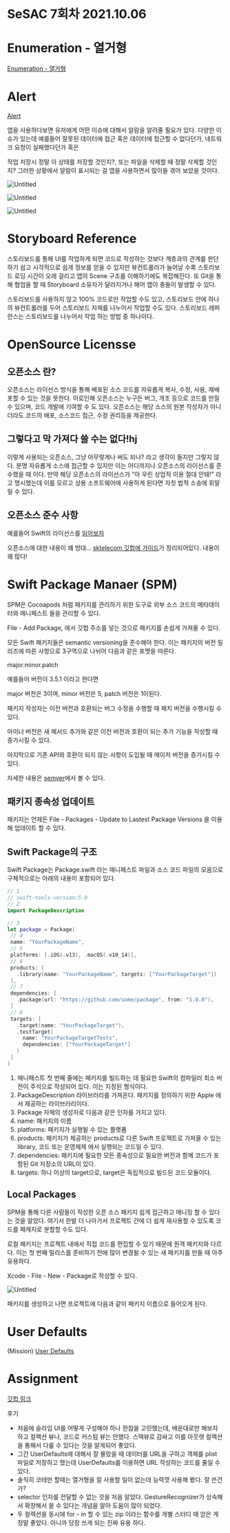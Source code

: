 # SeSAC 7회차 2021.10.06

# Enumeration - 열거형

[Enumeration - 열거형](SeSAC%207%E1%84%92%E1%85%AC%E1%84%8E%E1%85%A1%202021%2010%2006%2075ee4a27d64145bfaaeb4b58b5b3f7db/Enumeration%20-%20%E1%84%8B%E1%85%A7%E1%86%AF%E1%84%80%E1%85%A5%E1%84%92%E1%85%A7%E1%86%BC%2036137c3ac7db490e9a1ca2013427964d.md)

# Alert

[Alert](SeSAC%207%E1%84%92%E1%85%AC%E1%84%8E%E1%85%A1%202021%2010%2006%2075ee4a27d64145bfaaeb4b58b5b3f7db/Alert%201ed9895c8b074424bf440b3a8f21bb21.md)

앱을 사용하다보면 유저에게 어떤 이슈에 대해서 알람을 알려줄 필요가 있다. 다양한 이슈가 있는데 예를들어 잘못된 데이터에 접근 혹은 데이터에 접근할 수 없다던가, 네트워크 요청이 실패했다던가 혹은

작업 저장시 정말 이 상태를 저장할 것인지?, 또는 파일을 삭제할 때 정말 삭제할 것인지? 그러한 상황에서 알람이 표시되는 걸 앱을 사용하면서 많이들 겪어 보았을 것이다.

![Untitled](SeSAC%207%E1%84%92%E1%85%AC%E1%84%8E%E1%85%A1%202021%2010%2006%2075ee4a27d64145bfaaeb4b58b5b3f7db/Untitled.png)

![Untitled](SeSAC%207%E1%84%92%E1%85%AC%E1%84%8E%E1%85%A1%202021%2010%2006%2075ee4a27d64145bfaaeb4b58b5b3f7db/Untitled%201.png)

![Untitled](SeSAC%207%E1%84%92%E1%85%AC%E1%84%8E%E1%85%A1%202021%2010%2006%2075ee4a27d64145bfaaeb4b58b5b3f7db/Untitled%202.png)

# Storyboard Reference

스토리보드를 통해 UI를 작업하게 되면 코드로 작성하는 것보다 계층과의 관계를 판단하기 쉽고 시각적으로 쉽게 정보를 얻을 수 있지만 뷰컨트롤러가 늘어날 수록 스토리보드 로딩 시간이 오래 걸리고 앱의 Scene 구조를 이해하기에도 복잡해진다. 또 Git을 통해 협업을 할 때 Storyboard 소유자가 달라지거나 해어 앱이 충돌이 발생할 수 있다.

스토리보드를 사용하지 않고 100% 코드로만 작업할 수도 있고, 스토리보드 안에 하나의 뷰컨트롤러를 두어 스토리보드 자체를 나누어서 작업할 수도 있다. 스토리보드 레퍼런스는 스토리보드를 나누어서 작업 하는 방법 중 하나이다.

# OpenSource Licensse

## 오픈소스 란?

오픈소스는 라이선스 방식을 통해 배포된 소스 코드를 자유롭게 복사, 수정, 사용, 재배포할 수 있는 것을 뜻한다. 이로인해 오픈소스는 누구든 버그, 개조 등으로 코드를 만질 수 있으며, 코드 개발에 기여할 수 도 있다. 오픈소스는 해당 소스의 원본 작성자가 아니더라도 코드의 배포, 소스코드 접근, 수정 권리등을 제공한다.

## 그렇다고 막 가져다 쓸 수는 없다!hj

이렇게 사용되는 오픈소스, 그냥 아무렇게나 써도 되나? 라고 생각이 들지만 그렇지 않다. 분명 자유롭게 소스에 접근할 수 있지만 이는 어디까지나 오픈소스의 라이선스를 준수했을 때 이다. 만약 해당 오픈소스의 라이선스가 "아 우린 상업적 이용 절대 안돼!" 라고 명시했는데 이를 모르고 상용 소프트웨어에 사용하게 된다면 자칫 법적 소송에 휘말릴 수 있다.

## 오픈소스 준수 사항

예를들어 Swift의 라이선스를 [읽어보자](https://github.com/apple/swift/blob/main/LICENSE.txt)

오픈소스에 대한 내용이 꽤 방대... [sktelecom 깃헙에 가이드](https://sktelecom.github.io/guide/)가 정리되어있다. 내용이 꽤 많다!

# Swift Package Manaer (SPM)

SPM은 Cocoapods 처럼 패키지를 관리하기 위한 도구로 외부 소스 코드의 메타데이터와 매니페스트 들을 관리할 수 있다.

File - Add Package, 에서 깃헙 주소를 넣는 것으로 패키지를 손쉽게 가져올 수 있다.

모든 Swift 패키지들은 semantic versioning을 준수해야 한다. 이는 패키지의 버전 릴리즈에 따른 사항으로 3구역으로 나뉘어 다음과 같은 포멧을 따른다.

major.minor.patch

예를들어 버전이 3.5.1 이라고 한다면

major 버전은 3이며, minor 버전은 5, patch 버전은 1이된다.

패키지 작성자는 이전 버전과 호환되는 버그 수정을 수행할 때 패치 버전을 수행시킬 수 있다.

마이너 버전은 새 메서드 추가와 같은 이전 버전과 호환이 되는 추가 기능을 작성할 때 증가시킬 수 있다.

마지막으로 기존 API와 호환이 되지 않는 사항이 도입될 때 메이저 버전을 증가시킬 수 있다.

자세한 내용은 [semver](https://semver.org/lang/ko/)에서 볼 수 있다.

 

## 패키지 종속성 업데이트

패키지는 언제든 File - Packages - Update to Lastest  Package Versions 을 이용해 업데이트 할 수 있다.

## Swift Package의 구조

Swift Package는 Package.swift 라는 매니페스트 파일과 소스 코드 파일의 모음으로 구체적으로는 아래의 내용이 포함되어 있다.

```swift
// 1
// swift-tools-version:5.0
// 2
import PackageDescription

// 3
let package = Package(
 // 4
 name: "YourPackageName",
 // 5
 platforms: [.iOS(.v13), .macOS(.v10_14)],
 // 6
 products: [
   .library(name: "YourPackageName", targets: ["YourPackageTarget"])
 ],
 // 7
 dependencies: [
   .package(url: "https://github.com/some/package", from: "1.0.0"),
 ]
 // 8
 targets: [
   .target(name: "YourPackageTarget"),
   .testTarget(
     name: "YourPackageTargetTests", 
     dependencies: ["YourPackageTarget"]
   )
 ]
)
```

1. 매니패스트 첫 번째 줄에는 패키지를 빌드하는 데 필요한 Swift의 컴파일러 최소 버전이 주석으로 작성되어 있다. 이는 지정된 형식이다.
2. PackageDescription 라이브러리를 가져온다. 패키지를 정의하기 위한 Apple 에서 제공하는 라이브러리이다.
3. Package 자체의 생성자로 다음과 같은 인자를 가지고 있다.
4. name: 패키지의 이름
5. platforms: 패키지가 실행될 수 있는 플랫폼
6. products: 패키지가 제공하는 products로 다른 Swift 프로젝트로 가져올 수 있는 library, 코드 또는 운영체제 에서 실행되는 코드일 수 있다. 
7. dependencies: 패키지에 필요한 모든 종속성으로 필요한 버전과 함께 코드가 포함된 Git 저장소의 URL이 있다.
8. targets: 하나 이상의 target으로, target은 독립적으로 빌드된 코드 모듈이다.

## Local Packages

SPM을 통해 다른 사람들이 작성한 오픈 소스 패키지 쉽게 접근하고 매니징 할 수 있다는 것을 알았다. 여기서 한발 더 나아가서 프로젝트 간에 더 쉽게 재사용할 수 있도록 코드를 패캐지로 분할할 수도 있다.

로컬 패키지는 프로젝트 내에서 직접 코드를 편집할 수 있기 때문에 원격 패키지와 다르다. 이는 첫 번째 릴리스를 준비하기 전에 많이 변경될 수 있는 새 패키지를 만들 때 아주 유용하다.

Xcode - File - New - Package로 작성할 수 있다.

![Untitled](SeSAC%207%E1%84%92%E1%85%AC%E1%84%8E%E1%85%A1%202021%2010%2006%2075ee4a27d64145bfaaeb4b58b5b3f7db/Untitled%203.png)

패키지를 생성하고 나면 프로젝트에 다음과 같이 패키지 이름으로 들어오게 된다.

# User Defaults
(Mission)
[User Defaults](SeSAC%207%E1%84%92%E1%85%AC%E1%84%8E%E1%85%A1%202021%2010%2006%2075ee4a27d64145bfaaeb4b58b5b3f7db/User%20Defaults%200157b96c3cd84184b3c67e00185f707c.md)

# Assignment
[깃헙 링크](https://github.com/urijan44/SeSAC_EmotionDiary)

후기
- 처음에 슬라임 UI를 어떻게 구성해야 하나 한참을 고민했는데, 배운대로만 해보자 하고 컬랙션 뷰나, 코드로 커스텀 뷰는 안했다. 스택뷰로 감싸고 이를 아웃렛 컬랙션을 통해서 다룰 수 있다는 것을 알게되어 좋았다.
- 그간 UserDefaults에 대해서 잘 몰랐을 때 데이터를 URL을 구하고 객체를 plist 파일로 저장하고 했는데 UserDefaults를 이용하면 URL 작성하는 코드를 줄일 수 있다.
- 솔직히 코테만 할때는 열거형을 잘 사용할 일이 없는데 능력껏 사용해 봤다. 잘 쓴건가?
- selector 인자를 전달할 수 없는 것을 처음 알았다. GestureRecognizer가 상속해서 확장해서 쓸 수 있다는 개념을 알아 도움이 많이 되었다.
- 두 컬렉션을 동시에 for - in 할 수 있는 zip 이라는 함수를 개별 스터디 때 얻은 게 정말 좋았다. 아니까 당장 쓰게 되는 진짜 유용 하다.